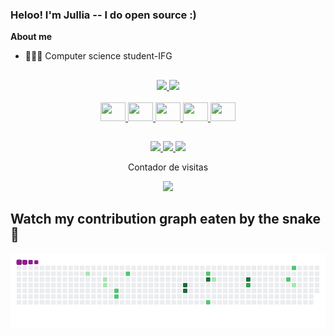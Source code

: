### Heloo! I'm Jullia  -- I do open source :)

**About me**

- 👩🏻‍💻 Computer science student-IFG   


##
<a href="https://github.com/JLCostaa">
<div style="display: inline_block" align ="center">
<img height="150em" src="https://github-readme-stats.vercel.app/api?username=JLCostaa&theme=dracula" />
<img height="150em" src="https://github-readme-stats.vercel.app/api/top-langs/?username=JLCostaa&layout=compact&theme=dracula" />
</div>


<div style="display: inline_block" align="center"></br>
  <img height="30" width="40" src="https://icongr.am/devicon/c-original.svg?size=128&color=currentColor" />
  <img height="30" width="40" src="https://icongr.am/devicon/java-original.svg?size=128&color=currentColor" />
  <img height="30" width="40" src="https://icongr.am/devicon/javascript-original.svg?size=128&color=currentColor" />
  <img height="30" width="40" src="https://icongr.am/devicon/python-original.svg?size=128&color=currentColor" />
  <img height="30" width="40" src="https://icongr.am/devicon/cplusplus-original.svg?size=128&color=currentColor" />         
</div>
  
  ## 
  
<!-- [<img src="https://img.shields.io/badge/instagram-%231DA1F2.svg?&style=for-the-badge&logo=instagram&logoColor=white" />](https://instagram.com/Jullia.Assisc) [<img src="https://img.shields.io/badge/tiktok-%230077B5.svg?&style=for-the-badge&logo=tiktok&logoColor=white" />](https://www.tiktok.com/in/@Jullia_assisc/) [<img src = "https://img.shields.io/badge/instagram-%23E4405F.svg?&style=for-the-badge&logo=instagram&logoColor=white">](https://www.instagram.com/marcos.paulo.r/) [<img src = "https://img.shields.io/badge/Gmail-%231877F2.svg?&style=for-the-badge&logo=Gmail&logoColor=white">](https://www.Gmail.com/jullia.assisc@gmail.com) -->
  
  <div style="display: inline_block" align ="center">
 
  <a href="https://www.instagram.com/Jullia.Assisc">
    <img src="https://img.shields.io/badge/instagram-%23E4405F.svg?&style=for-the-badge&logo=instagram&logoColor=white" />
  </a>
  <a href="https://www.tiktok.com/Jullia_assisc/">
    <img src="https://img.shields.io/badge/tiktok-%231877F2.svg?&style=for-the-badge&logo=tiktok&logoColor=white" />
  </a>
   <a href="https://www.Gmail.com/jullia.assisc@gmail.com">
    <img src="https://img.shields.io/badge/Gmail-%23E4405F.svg?&style=for-the-badge&logo=Gmail&logoColor=white" />
  </a>

</div>

<p align="center"> Contador de visitas </p>
<p align="center">   <img alingn="center" src="https://profile-counter.glitch.me/JLCostaa/count.svg" /></p>


## Watch my contribution graph eaten by the snake🐍
![snake gif](https://github.com/JLCostaa/JLCostaa/blob/output/github-contribution-grid-snake.gif)

 
</div>


